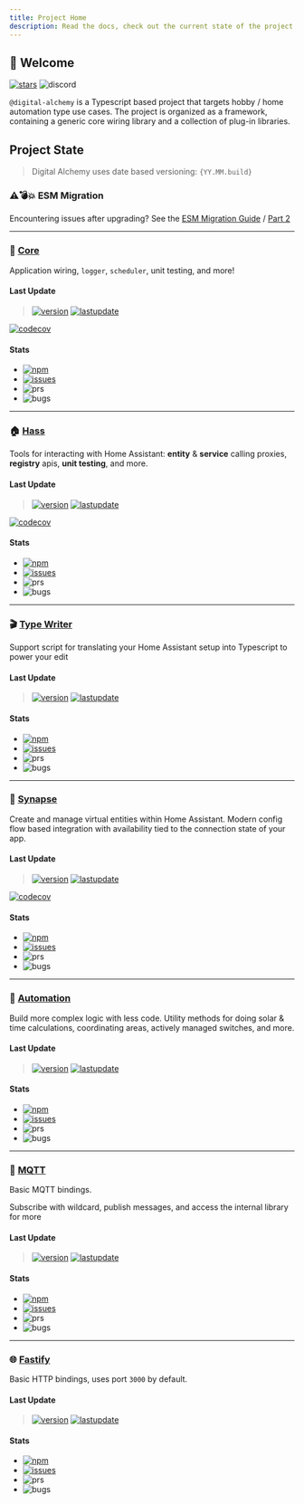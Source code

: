```yaml
---
title: Project Home
description: Read the docs, check out the current state of the project and extended notes on how to use the various features
---
```


## 👋 Welcome

[![stars](https://img.shields.io/github/stars/Digital-Alchemy-TS)](https://github.com/Digital-Alchemy-TS)
![discord](https://img.shields.io/discord/1219758743848489147?label=Discord&logo=discord)

`@digital-alchemy` is a Typescript based project that targets hobby / home automation type use cases.
The project is organized as a framework, containing a generic core wiring library and a collection of plug-in libraries.


## Project State

> Digital Alchemy uses date based versioning: `{YY.MM.build}`

### ⚠️💣💥 ESM Migration

Encountering issues after upgrading? See the [ESM Migration Guide](/esm-migration) / [Part 2](./esm-migration-pt2.md)

---

### 🧩 [Core](/docs/core)

Application wiring, `logger`, `scheduler`, unit testing, and more!

#### Last Update

> [![version](https://img.shields.io/github/package-json/version/Digital-Alchemy-TS/core)](https://www.npmjs.com/package/@digital-alchemy/core)
> [![lastupdate](https://img.shields.io/github/last-commit/Digital-Alchemy-TS/core)](https://github.com/Digital-Alchemy-TS/core)

[![codecov](https://codecov.io/github/Digital-Alchemy-TS/core/graph/badge.svg?token=IBGLY3RY68)](https://codecov.io/github/Digital-Alchemy-TS/core)

#### Stats

- [![npm](https://img.shields.io/npm/dw/%40digital-alchemy%2Fcore)](https://www.npmjs.com/package/@digital-alchemy/core)
- [![issues](https://img.shields.io/github/issues/Digital-Alchemy-TS/core)](https://github.com/Digital-Alchemy-TS/core/bug)
- ![prs](https://img.shields.io/github/issues-pr/Digital-Alchemy-TS/core?label=Open%20PRs)
- ![bugs](https://img.shields.io/github/issues/Digital-Alchemy-TS/core/bug)


---

### 🏠 [Hass](/docs/home-automation/hass/)


Tools for interacting with Home Assistant: **entity** & **service** calling proxies, **registry** apis, **unit testing**, and more.

#### Last Update

> [![version](https://img.shields.io/github/package-json/version/Digital-Alchemy-TS/hass)](https://www.npmjs.com/package/@digital-alchemy/hass)
> [![lastupdate](https://img.shields.io/github/last-commit/Digital-Alchemy-TS/hass)](https://github.com/Digital-Alchemy-TS/hass)

[![codecov](https://codecov.io/github/Digital-Alchemy-TS/hass/graph/badge.svg?token=IBGLY3RY68)](https://codecov.io/github/Digital-Alchemy-TS/hass)

#### Stats

- [![npm](https://img.shields.io/npm/dw/%40digital-alchemy%2Fhass)](https://www.npmjs.com/package/@digital-alchemy/hass)
- [![issues](https://img.shields.io/github/issues/Digital-Alchemy-TS/hass)](https://github.com/Digital-Alchemy-TS/hass/bug)
- ![prs](https://img.shields.io/github/issues-pr/Digital-Alchemy-TS/hass?label=Open%20PRs)
- ![bugs](https://img.shields.io/github/issues/Digital-Alchemy-TS/hass/bug)


---

### 🎬 [Type Writer](/docs/home-automation/type-writer/)

Support script for translating your Home Assistant setup into Typescript to power your edit

#### Last Update

> [![version](https://img.shields.io/github/package-json/version/Digital-Alchemy-TS/type-writer)](https://www.npmjs.com/package/@digital-alchemy/type)
> [![lastupdate](https://img.shields.io/github/last-commit/Digital-Alchemy-TS/type-writer)](https://github.com/Digital-Alchemy-TS/writer)

#### Stats

- [![npm](https://img.shields.io/npm/dw/%40digital-alchemy%2Ftype-writer)](https://www.npmjs.com/package/@digital-alchemy/type-writer)
- [![issues](https://img.shields.io/github/issues/Digital-Alchemy-TS/type-writer)](https://github.com/Digital-Alchemy-TS/type-writer/bug)
- ![prs](https://img.shields.io/github/issues-pr/Digital-Alchemy-TS/type-writer?label=Open%20PRs)
- ![bugs](https://img.shields.io/github/issues/Digital-Alchemy-TS/type-writer/bug)

---

### 🧠 [Synapse](/docs/home-automation/synapse/)

Create and manage virtual entities within Home Assistant. Modern config flow based integration with availability tied to the connection state of your app.

#### Last Update

> [![version](https://img.shields.io/github/package-json/version/Digital-Alchemy-TS/synapse)](https://www.npmjs.com/package/@digital-alchemy/synapse)
> [![lastupdate](https://img.shields.io/github/last-commit/Digital-Alchemy-TS/synapse)](https://github.com/Digital-Alchemy-TS/synapse)

[![codecov](https://codecov.io/github/Digital-Alchemy-TS/synapse/graph/badge.svg?token=IBGLY3RY68)](https://codecov.io/github/Digital-Alchemy-TS/synapse)

#### Stats

-  [![npm](https://img.shields.io/npm/dw/%40digital-alchemy%2Fsynapse)](https://www.npmjs.com/package/@digital-alchemy/synapse)
-  [![issues](https://img.shields.io/github/issues/Digital-Alchemy-TS/synapse)](https://github.com/Digital-Alchemy-TS/synapse/bug)
-  ![prs](https://img.shields.io/github/issues-pr/Digital-Alchemy-TS/synapse?label=Open%20PRs)
-  ![bugs](https://img.shields.io/github/issues/Digital-Alchemy-TS/synapse/bug)

---

### 🤖 [Automation](/docs/home-automation/automation/)

Build more complex logic with less code. Utility methods for doing solar & time calculations, coordinating areas, actively managed switches, and more.

#### Last Update

> [![version](https://img.shields.io/github/package-json/version/Digital-Alchemy-TS/automation)](https://www.npmjs.com/package/@digital-alchemy/automation)
> [![lastupdate](https://img.shields.io/github/last-commit/Digital-Alchemy-TS/automation)](https://github.com/Digital-Alchemy-TS/automation)

#### Stats

- [![npm](https://img.shields.io/npm/dw/%40digital-alchemy%2Fautomation)](https://www.npmjs.com/package/@digital-alchemy/automation)
- [![issues](https://img.shields.io/github/issues/Digital-Alchemy-TS/automation)](https://github.com/Digital-Alchemy-TS/automation/bug)
- ![prs](https://img.shields.io/github/issues-pr/Digital-Alchemy-TS/automation?label=Open%20PRs)
- ![bugs](https://img.shields.io/github/issues/Digital-Alchemy-TS/automation/bug)

---

### 📡 [MQTT](/docs/support/mqtt/)

Basic MQTT bindings.

Subscribe with wildcard, publish messages, and access the internal library for more

#### Last Update

> [![version](https://img.shields.io/github/package-json/version/Digital-Alchemy-TS/mqtt)](https://www.npmjs.com/package/@digital-alchemy/mqtt-extension)
> [![lastupdate](https://img.shields.io/github/last-commit/Digital-Alchemy-TS/mqtt)](https://github.com/Digital-Alchemy-TS/mqtt)

#### Stats

- [![npm](https://img.shields.io/npm/dw/%40digital-alchemy%2Fmqtt-extension)](https://www.npmjs.com/package/@digital-alchemy/mqtt-extension)
- [![issues](https://img.shields.io/github/issues/Digital-Alchemy-TS/mqtt)](https://github.com/Digital-Alchemy-TS/mqtt/bug)
- ![prs](https://img.shields.io/github/issues-pr/Digital-Alchemy-TS/mqtt?label=Open%20PRs)
- ![bugs](https://img.shields.io/github/issues/Digital-Alchemy-TS/mqtt/bug)

---

### 🌐 [Fastify](/docs/support/fastify/)

Basic HTTP bindings, uses port `3000` by default.

#### Last Update

> [![version](https://img.shields.io/github/package-json/version/Digital-Alchemy-TS/fastify)](https://www.npmjs.com/package/@digital-alchemy/fastify-extension)
> [![lastupdate](https://img.shields.io/github/last-commit/Digital-Alchemy-TS/fastify)](https://github.com/Digital-Alchemy-TS/fastify)

#### Stats

- [![npm](https://img.shields.io/npm/dw/%40digital-alchemy%2Ffastify-extension)](https://www.npmjs.com/package/@digital-alchemy/fastify-extension)
- [![issues](https://img.shields.io/github/issues/Digital-Alchemy-TS/fastify)](https://github.com/Digital-Alchemy-TS/fastify/bug)
- ![prs](https://img.shields.io/github/issues-pr/Digital-Alchemy-TS/fastify?label=Open%20PRs)
- ![bugs](https://img.shields.io/github/issues/Digital-Alchemy-TS/fastify/bug)
